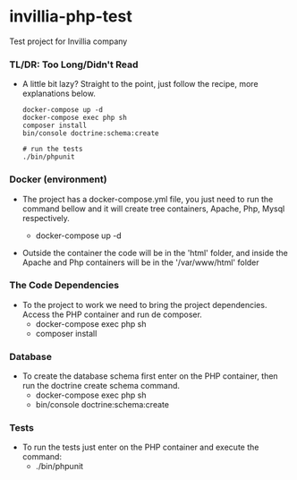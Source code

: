 # invillia-php-test
Test project for Invillia company

### TL/DR: Too Long/Didn't Read
  - A little bit lazy? Straight to the point, just follow the recipe, more explanations below.

        docker-compose up -d
        docker-compose exec php sh
        composer install
        bin/console doctrine:schema:create

        # run the tests
        ./bin/phpunit

### Docker (environment)

- The project has a docker-compose.yml file, you just need to run the command bellow and it will create tree containers, Apache, Php, Mysql respectively.
  - docker-compose up -d

- Outside the container the code will be in the 'html' folder, and inside the Apache and Php containers will be in the '/var/www/html' folder

### The Code Dependencies

- To the project to work we need to bring the project dependencies. Access the PHP container and run de composer.
  - docker-compose exec php sh
  - composer install

### Database

- To create the database schema first enter on the PHP container, then run the doctrine create schema command.
  - docker-compose exec php sh
  - bin/console doctrine:schema:create

### Tests
  - To run the tests just enter on the PHP container and execute the command:
      - ./bin/phpunit